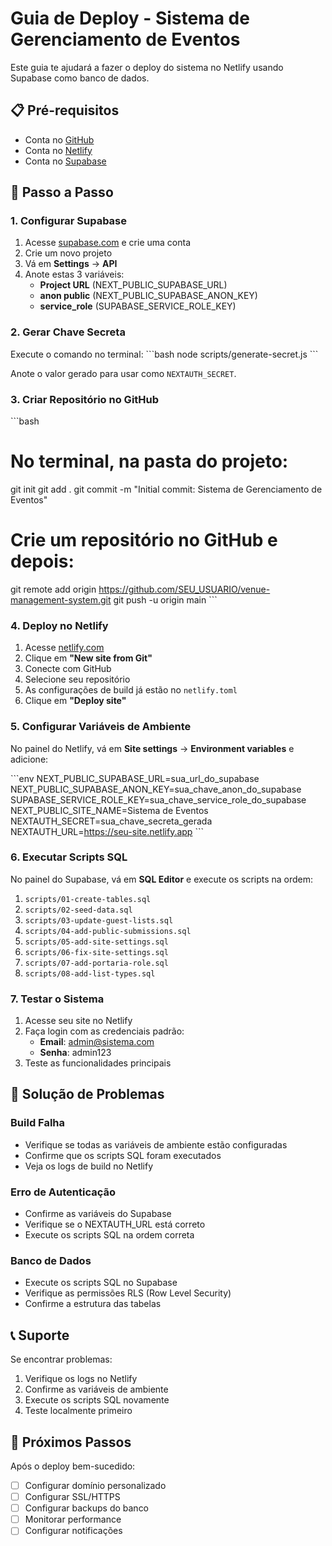 # Guia de Deploy - Sistema de Gerenciamento de Eventos

Este guia te ajudará a fazer o deploy do sistema no Netlify usando Supabase como banco de dados.

## 📋 Pré-requisitos

- Conta no [GitHub](https://github.com)
- Conta no [Netlify](https://netlify.com)
- Conta no [Supabase](https://supabase.com)

## 🚀 Passo a Passo

### 1. Configurar Supabase

1. Acesse [supabase.com](https://supabase.com) e crie uma conta
2. Crie um novo projeto
3. Vá em **Settings** → **API**
4. Anote estas 3 variáveis:
   - **Project URL** (NEXT_PUBLIC_SUPABASE_URL)
   - **anon public** (NEXT_PUBLIC_SUPABASE_ANON_KEY)
   - **service_role** (SUPABASE_SERVICE_ROLE_KEY)

### 2. Gerar Chave Secreta

Execute o comando no terminal:
\`\`\`bash
node scripts/generate-secret.js
\`\`\`

Anote o valor gerado para usar como `NEXTAUTH_SECRET`.

### 3. Criar Repositório no GitHub

\`\`\`bash
# No terminal, na pasta do projeto:
git init
git add .
git commit -m "Initial commit: Sistema de Gerenciamento de Eventos"

# Crie um repositório no GitHub e depois:
git remote add origin https://github.com/SEU_USUARIO/venue-management-system.git
git push -u origin main
\`\`\`

### 4. Deploy no Netlify

1. Acesse [netlify.com](https://netlify.com)
2. Clique em **"New site from Git"**
3. Conecte com GitHub
4. Selecione seu repositório
5. As configurações de build já estão no `netlify.toml`
6. Clique em **"Deploy site"**

### 5. Configurar Variáveis de Ambiente

No painel do Netlify, vá em **Site settings** → **Environment variables** e adicione:

\`\`\`env
NEXT_PUBLIC_SUPABASE_URL=sua_url_do_supabase
NEXT_PUBLIC_SUPABASE_ANON_KEY=sua_chave_anon_do_supabase
SUPABASE_SERVICE_ROLE_KEY=sua_chave_service_role_do_supabase
NEXT_PUBLIC_SITE_NAME=Sistema de Eventos
NEXTAUTH_SECRET=sua_chave_secreta_gerada
NEXTAUTH_URL=https://seu-site.netlify.app
\`\`\`

### 6. Executar Scripts SQL

No painel do Supabase, vá em **SQL Editor** e execute os scripts na ordem:

1. `scripts/01-create-tables.sql`
2. `scripts/02-seed-data.sql`
3. `scripts/03-update-guest-lists.sql`
4. `scripts/04-add-public-submissions.sql`
5. `scripts/05-add-site-settings.sql`
6. `scripts/06-fix-site-settings.sql`
7. `scripts/07-add-portaria-role.sql`
8. `scripts/08-add-list-types.sql`

### 7. Testar o Sistema

1. Acesse seu site no Netlify
2. Faça login com as credenciais padrão:
   - **Email**: admin@sistema.com
   - **Senha**: admin123
3. Teste as funcionalidades principais

## 🔧 Solução de Problemas

### Build Falha
- Verifique se todas as variáveis de ambiente estão configuradas
- Confirme que os scripts SQL foram executados
- Veja os logs de build no Netlify

### Erro de Autenticação
- Confirme as variáveis do Supabase
- Verifique se o NEXTAUTH_URL está correto
- Execute os scripts SQL na ordem correta

### Banco de Dados
- Execute os scripts SQL no Supabase
- Verifique as permissões RLS (Row Level Security)
- Confirme a estrutura das tabelas

## 📞 Suporte

Se encontrar problemas:
1. Verifique os logs no Netlify
2. Confirme as variáveis de ambiente
3. Execute os scripts SQL novamente
4. Teste localmente primeiro

## 🎯 Próximos Passos

Após o deploy bem-sucedido:
- [ ] Configurar domínio personalizado
- [ ] Configurar SSL/HTTPS
- [ ] Configurar backups do banco
- [ ] Monitorar performance
- [ ] Configurar notificações
